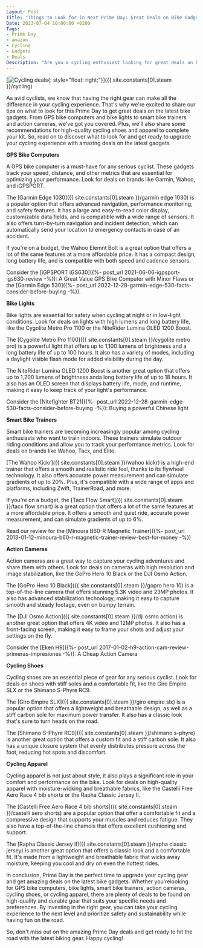 ```yaml
---
Layout: Post
Title: "Things to Look for in Next Prime Day: Great Deals on Bike Gadgets"
Date: 2023-07-04 10:00:00 +0200
Tags:
- Prime Day
- amazon
- Cycling
- Gadgets
- Deals
Description: "Are you a cycling enthusiast looking for great deals on bike gadgets this Prime Day? Read on to discover what to look for and get ready to upgrade your cycling experience with amazing deals on the latest gadgets."
---
```


[![Cycling deals](https://i.imgur.com/UmrVWy4m.jpg){: style="float: right;"}]({{ site.constants[0].steam }}/cycling)

As avid cyclists, we know that having the right gear can make all the difference in your cycling experience. That's why we're excited to share our tips on what to look for this Prime Day to get great deals on the latest bike gadgets. From GPS bike computers and bike lights to smart bike trainers and action cameras, we've got you covered. Plus, we'll also share some recommendations for high-quality cycling shoes and apparel to complete your kit. So, read on to discover what to look for and get ready to upgrade your cycling experience with amazing deals on the latest gadgets.

**GPS Bike Computers**

A GPS bike computer is a must-have for any serious cyclist. These gadgets track your speed, distance, and other metrics that are essential for optimizing your performance. Look for deals on brands like Garmin, Wahoo, and iGPSPORT.

The [Garmin Edge 1030]({{ site.constants[0].steam }}/garmin edge 1030) is a popular option that offers advanced navigation, performance monitoring, and safety features. It has a large and easy-to-read color display, customizable data fields, and is compatible with a wide range of sensors. It also offers turn-by-turn navigation and incident detection, which can automatically send your location to emergency contacts in case of an accident.

If you're on a budget, the Wahoo Elemnt Bolt is a great option that offers a lot of the same features at a more affordable price. It has a compact design, long battery life, and is compatible with both speed and cadence sensors.

Consider the [iGPSPORT iGS630]({%- post_url 2021-06-06-igpsport-igs630-review -%}): A Great Value GPS Bike Computer with Minor Flaws or the [Garmin Edge 530]({%- post_url 2022-12-28-garmin-edge-530-facts-consider-before-buying -%}).

**Bike Lights**

Bike lights are essential for safety when cycling at night or in low-light conditions. Look for deals on lights with high lumens and long battery life, like the Cygolite Metro Pro 1100 or the NiteRider Lumina OLED 1200 Boost.

The [Cygolite Metro Pro 1100]({{ site.constants[0].steam }}/cygolite metro pro) is a powerful light that offers up to 1,100 lumens of brightness and a long battery life of up to 100 hours. It also has a variety of modes, including a daylight visible flash mode for added visibility during the day.

The NiteRider Lumina OLED 1200 Boost is another great option that offers up to 1,200 lumens of brightness anda long battery life of up to 18 hours. It also has an OLED screen that displays battery life, mode, and runtime, making it easy to keep track of your light's performance.

Consider the [Nitefighter BT21]({%- post_url 2022-12-28-garmin-edge-530-facts-consider-before-buying -%}): Buying a powerful Chinese light

**Smart Bike Trainers**

Smart bike trainers are becoming increasingly popular among cycling enthusiasts who want to train indoors. These trainers simulate outdoor riding conditions and allow you to track your performance metrics. Look for deals on brands like Wahoo, Tacx, and Elite.

[The Wahoo Kickr]({{ site.constants[0].steam }}/wahoo kickr) is a high-end trainer that offers a smooth and realistic ride feel, thanks to its flywheel technology. It also offers accurate power measurement and can simulate gradients of up to 20%. Plus, it's compatible with a wide range of apps and platforms, including Zwift, TrainerRoad, and more.

If you're on a budget, the [Tacx Flow Smart]({{ site.constants[0].steam }}/tacx flow smart) is a great option that offers a lot of the same features at a more affordable price. It offers a smooth and quiet ride, accurate power measurement, and can simulate gradients of up to 6%.

Read our review for the [Minoura B60-R Magnetic Trainer]({%- post_url 2013-01-12-minoura-b60-r-magnetic-trainer-review-best-for-money -%})

**Action Cameras**

Action cameras are a great way to capture your cycling adventures and share them with others. Look for deals on cameras with high resolution and image stabilization, like the GoPro Hero 10 Black or the DJI Osmo Action.

The [GoPro Hero 10 Black]({{ site.constants[0].steam }}/gopro hero 10) is a top-of-the-line camera that offers stunning 5.3K video and 23MP photos. It also has advanced stabilization technology, making it easy to capture smooth and steady footage, even on bumpy terrain.

The [DJI Osmo Action]({{ site.constants[0].steam }}/dji osmo action) is another great option that offers 4K video and 12MP photos. It also has a front-facing screen, making it easy to frame your shots and adjust your settings on the fly.

Consider the [Eken H9]({%- post_url 2017-01-02-h9-action-cam-review-primeras-impresiones -%}): A Cheap Action Camera

**Cycling Shoes**

Cycling shoes are an essential piece of gear for any serious cyclist. Look for deals on shoes with stiff soles and a comfortable fit, like the Giro Empire SLX or the Shimano S-Phyre RC9.

The [Giro Empire SLX]({{ site.constants[0].steam }}/giro empire slx) is a popular option that offers a lightweight and breathable design, as well as a stiff carbon sole for maximum power transfer. It also has a classic look that's sure to turn heads on the road.

The [Shimano S-Phyre RC9]({{ site.constants[0].steam }}/shimano s-phyre) is another great option that offers a custom fit and a stiff carbon sole. It also has a unique closure system that evenly distributes pressure across the foot, reducing hot spots and discomfort.

**Cycling Apparel**

Cycling apparel is not just about style, it also plays a significant role in your comfort and performance on the bike. Look for deals on high-quality apparel with moisture-wicking and breathable fabrics, like the Castelli Free Aero Race 4 bib shorts or the Rapha Classic Jersey II.

The [Castelli Free Aero Race 4 bib shorts]({{ site.constants[0].steam }}/castelli aero shorts) are a popular option that offer a comfortable fit and a compressive design that supports your muscles and reduces fatigue. They also have a top-of-the-line chamois that offers excellent cushioning and support.

The [Rapha Classic Jersey II]({{ site.constants[0].steam }}/rapha classic jersey) is another great option that offers a classic look and a comfortable fit. It's made from a lightweight and breathable fabric that wicks away moisture, keeping you cool and dry on even the hottest rides.

In conclusion, Prime Day is the perfect time to upgrade your cycling gear and get amazing deals on the latest bike gadgets. Whether you'relooking for GPS bike computers, bike lights, smart bike trainers, action cameras, cycling shoes, or cycling apparel, there are plenty of deals to be found on high-quality and durable gear that suits your specific needs and preferences. By investing in the right gear, you can take your cycling experience to the next level and prioritize safety and sustainability while having fun on the road.

So, don't miss out on the amazing Prime Day deals and get ready to hit the road with the latest biking gear. Happy cycling!
